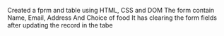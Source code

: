 Created a fprm and table using HTML, CSS and DOM
The form contain Name, Email, Address And Choice of food
It has clearing the form fields after updating the record in the tabe
